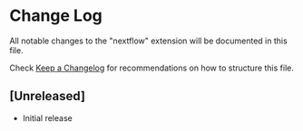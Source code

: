 # Change Log
All notable changes to the "nextflow" extension will be documented in this file.

Check [Keep a Changelog](http://keepachangelog.com/) for recommendations on how to structure this file.

## [Unreleased]
- Initial release